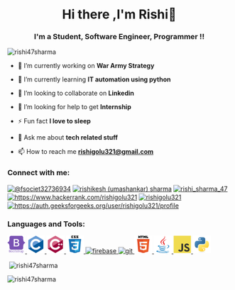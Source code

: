 <h1 align="center">Hi there ,I'm Rishi👋</h1>
<h3 align="center">I'm a Student, Software Engineer, Programmer !!</h3>

<p align="left"> <img src="https://komarev.com/ghpvc/?username=rishi47sharma&label=Profile%20views&color=0e75b6&style=flat" alt="rishi47sharma" /> </p>

- 🔭 I’m currently working on **War Army Strategy**

- 🌱 I’m currently learning **IT automation using python**

- 👯 I’m looking to collaborate on **Linkedin**

- 🤝 I’m looking for help to get **Internship**

- ⚡ Fun fact **I love to sleep**

- 💬 Ask me about **tech related stuff**

- 📫 How to reach me **rishigolu321@gmail.com**

<h3 align="left">Connect with me:</h3>
<p align="left">
<a href="https://twitter.com/@fsociet32736934" target="blank"><img align="center" src="https://raw.githubusercontent.com/rahuldkjain/github-profile-readme-generator/master/src/images/icons/Social/twitter.svg" alt="@fsociet32736934" height="30" width="40" /></a>
<a href="https://linkedin.com/in/rishikesh (umashankar) sharma" target="blank"><img align="center" src="https://raw.githubusercontent.com/rahuldkjain/github-profile-readme-generator/master/src/images/icons/Social/linked-in-alt.svg" alt="rishikesh (umashankar) sharma" height="30" width="40" /></a>
<a href="https://instagram.com/rishi_sharma_47" target="blank"><img align="center" src="https://raw.githubusercontent.com/rahuldkjain/github-profile-readme-generator/master/src/images/icons/Social/instagram.svg" alt="rishi_sharma_47" height="30" width="40" /></a>
<a href="https://www.hackerrank.com/https://www.hackerrank.com/rishigolu321" target="blank"><img align="center" src="https://raw.githubusercontent.com/rahuldkjain/github-profile-readme-generator/master/src/images/icons/Social/hackerrank.svg" alt="https://www.hackerrank.com/rishigolu321" height="30" width="40" /></a>
<a href="https://www.leetcode.com/rishigolu321" target="blank"><img align="center" src="https://raw.githubusercontent.com/rahuldkjain/github-profile-readme-generator/master/src/images/icons/Social/leet-code.svg" alt="rishigolu321" height="30" width="40" /></a>
<a href="https://auth.geeksforgeeks.org/user/https://auth.geeksforgeeks.org/user/rishigolu321/profile" target="blank"><img align="center" src="https://raw.githubusercontent.com/rahuldkjain/github-profile-readme-generator/master/src/images/icons/Social/geeks-for-geeks.svg" alt="https://auth.geeksforgeeks.org/user/rishigolu321/profile" height="30" width="40" /></a>
</p>

<h3 align="left">Languages and Tools:</h3>
<p align="left"> <a href="https://getbootstrap.com" target="_blank" rel="noreferrer"> <img src="https://raw.githubusercontent.com/devicons/devicon/master/icons/bootstrap/bootstrap-plain-wordmark.svg" alt="bootstrap" width="40" height="40"/> </a> <a href="https://www.cprogramming.com/" target="_blank" rel="noreferrer"> <img src="https://raw.githubusercontent.com/devicons/devicon/master/icons/c/c-original.svg" alt="c" width="40" height="40"/> </a> <a href="https://www.w3schools.com/cpp/" target="_blank" rel="noreferrer"> <img src="https://raw.githubusercontent.com/devicons/devicon/master/icons/cplusplus/cplusplus-original.svg" alt="cplusplus" width="40" height="40"/> </a> <a href="https://www.w3schools.com/css/" target="_blank" rel="noreferrer"> <img src="https://raw.githubusercontent.com/devicons/devicon/master/icons/css3/css3-original-wordmark.svg" alt="css3" width="40" height="40"/> </a> <a href="https://firebase.google.com/" target="_blank" rel="noreferrer"> <img src="https://www.vectorlogo.zone/logos/firebase/firebase-icon.svg" alt="firebase" width="40" height="40"/> </a> <a href="https://git-scm.com/" target="_blank" rel="noreferrer"> <img src="https://www.vectorlogo.zone/logos/git-scm/git-scm-icon.svg" alt="git" width="40" height="40"/> </a> <a href="https://www.w3.org/html/" target="_blank" rel="noreferrer"> <img src="https://raw.githubusercontent.com/devicons/devicon/master/icons/html5/html5-original-wordmark.svg" alt="html5" width="40" height="40"/> </a> <a href="https://www.java.com" target="_blank" rel="noreferrer"> <img src="https://raw.githubusercontent.com/devicons/devicon/master/icons/java/java-original.svg" alt="java" width="40" height="40"/> </a> <a href="https://developer.mozilla.org/en-US/docs/Web/JavaScript" target="_blank" rel="noreferrer"> <img src="https://raw.githubusercontent.com/devicons/devicon/master/icons/javascript/javascript-original.svg" alt="javascript" width="40" height="40"/> </a> <a href="https://www.python.org" target="_blank" rel="noreferrer"> <img src="https://raw.githubusercontent.com/devicons/devicon/master/icons/python/python-original.svg" alt="python" width="40" height="40"/> </a> </p>



<p>&nbsp;<img align="center" src="https://github-readme-stats.vercel.app/api?username=rishi47sharma&show_icons=true&locale=en" alt="rishi47sharma" /></p>
<p><img align="left" src="https://github-readme-stats.vercel.app/api/top-langs?username=rishi47sharma&show_icons=true&locale=en&layout=compact" alt="rishi47sharma" /></p>
